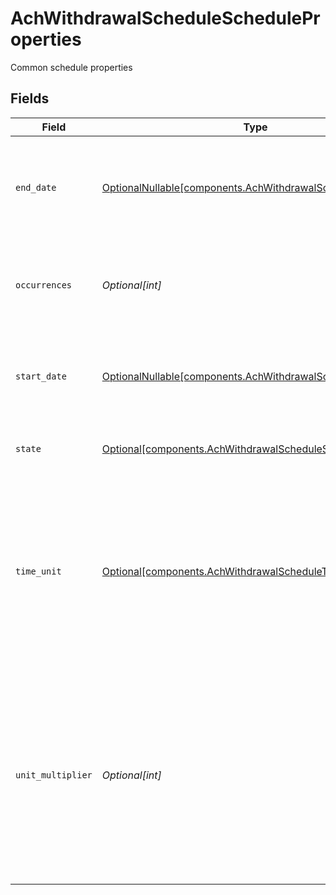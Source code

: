 # AchWithdrawalScheduleScheduleProperties

Common schedule properties


## Fields

| Field                                                                                                                                                                           | Type                                                                                                                                                                            | Required                                                                                                                                                                        | Description                                                                                                                                                                     | Example                                                                                                                                                                         |
| ------------------------------------------------------------------------------------------------------------------------------------------------------------------------------- | ------------------------------------------------------------------------------------------------------------------------------------------------------------------------------- | ------------------------------------------------------------------------------------------------------------------------------------------------------------------------------- | ------------------------------------------------------------------------------------------------------------------------------------------------------------------------------- | ------------------------------------------------------------------------------------------------------------------------------------------------------------------------------- |
| `end_date`                                                                                                                                                                      | [OptionalNullable[components.AchWithdrawalScheduleEndDate]](../../models/components/achwithdrawalscheduleenddate.md)                                                            | :heavy_minus_sign:                                                                                                                                                              | The schedule end date if there is a finite number of occurrences                                                                                                                | {<br/>"day": 31,<br/>"month": 12,<br/>"year": 2024<br/>}                                                                                                                        |
| `occurrences`                                                                                                                                                                   | *Optional[int]*                                                                                                                                                                 | :heavy_minus_sign:                                                                                                                                                              | The number of occurrences (empty or 0 indicates unlimited occurrences)                                                                                                          | 12                                                                                                                                                                              |
| `start_date`                                                                                                                                                                    | [OptionalNullable[components.AchWithdrawalScheduleStartDate]](../../models/components/achwithdrawalschedulestartdate.md)                                                        | :heavy_minus_sign:                                                                                                                                                              | The schedule start date                                                                                                                                                         | {<br/>"day": 1,<br/>"month": 1,<br/>"year": 2024<br/>}                                                                                                                          |
| `state`                                                                                                                                                                         | [Optional[components.AchWithdrawalScheduleState]](../../models/components/achwithdrawalschedulestate.md)                                                                        | :heavy_minus_sign:                                                                                                                                                              | The state of the represented schedule                                                                                                                                           | ACTIVE                                                                                                                                                                          |
| `time_unit`                                                                                                                                                                     | [Optional[components.AchWithdrawalScheduleTimeUnit]](../../models/components/achwithdrawalscheduletimeunit.md)                                                                  | :heavy_minus_sign:                                                                                                                                                              | The time unit used to calculate the interval between transfers. The time period between transfers in a scheduled series is the unit of time times the multiplier                | MONTH                                                                                                                                                                           |
| `unit_multiplier`                                                                                                                                                               | *Optional[int]*                                                                                                                                                                 | :heavy_minus_sign:                                                                                                                                                              | The multiplier used to determine the length of the interval between transfers. The time period between transfers in a scheduled series is the unit of time times the multiplier | 1                                                                                                                                                                               |